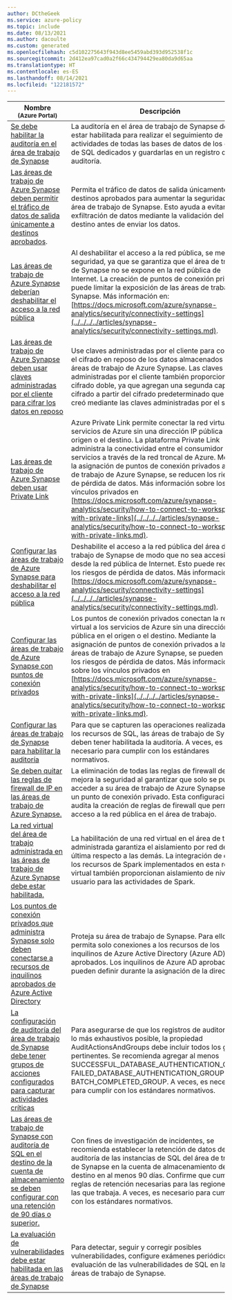 ```yaml
---
author: DCtheGeek
ms.service: azure-policy
ms.topic: include
ms.date: 08/13/2021
ms.author: dacoulte
ms.custom: generated
ms.openlocfilehash: c5d102275643f943d8ee5459abd393d952538f1c
ms.sourcegitcommit: 2d412ea97cad0a2f66c434794429ea80da9d65aa
ms.translationtype: HT
ms.contentlocale: es-ES
ms.lasthandoff: 08/14/2021
ms.locfileid: "122181572"
---
```

|Nombre<br /><sub>(Azure Portal)</sub> |Descripción |Efectos |Versión<br /><sub>(GitHub)</sub> |
|---|---|---|---|
|[Se debe habilitar la auditoría en el área de trabajo de Synapse](https://portal.azure.com/#blade/Microsoft_Azure_Policy/PolicyDetailBlade/definitionId/%2Fproviders%2FMicrosoft.Authorization%2FpolicyDefinitions%2Fe04e5000-cd89-451d-bb21-a14d24ff9c73) |La auditoría en el área de trabajo de Synapse debe estar habilitada para realizar el seguimiento de las actividades de todas las bases de datos de los grupos de SQL dedicados y guardarlas en un registro de auditoría. |AuditIfNotExists, Disabled |[1.0.0](https://github.com/Azure/azure-policy/blob/master/built-in-policies/policyDefinitions/Synapse/SynapseWorkspaceSqlAuditing_Audit.json) |
|[Las áreas de trabajo de Azure Synapse deben permitir el tráfico de datos de salida únicamente a destinos aprobados](https://portal.azure.com/#blade/Microsoft_Azure_Policy/PolicyDetailBlade/definitionId/%2Fproviders%2FMicrosoft.Authorization%2FpolicyDefinitions%2F3484ce98-c0c5-4c83-994b-c5ac24785218). |Permita el tráfico de datos de salida únicamente a destinos aprobados para aumentar la seguridad del área de trabajo de Synapse. Esto ayuda a evitar la exfiltración de datos mediante la validación del destino antes de enviar los datos. |Audit, Disabled, Deny |[1.0.0](https://github.com/Azure/azure-policy/blob/master/built-in-policies/policyDefinitions/Synapse/Workspace_RestrictOutboundDataTraffic_Audit.json) |
|[Las áreas de trabajo de Azure Synapse deberían deshabilitar el acceso a la red pública](https://portal.azure.com/#blade/Microsoft_Azure_Policy/PolicyDetailBlade/definitionId/%2Fproviders%2FMicrosoft.Authorization%2FpolicyDefinitions%2F38d8df46-cf4e-4073-8e03-48c24b29de0d) |Al deshabilitar el acceso a la red pública, se mejora la seguridad, ya que se garantiza que el área de trabajo de Synapse no se expone en la red pública de Internet. La creación de puntos de conexión privados puede limitar la exposición de las áreas de trabajo de Synapse. Más información en: [https://docs.microsoft.com/azure/synapse-analytics/security/connectivity-settings](../../../../articles/synapse-analytics/security/connectivity-settings.md). |Audit, Deny, Disabled |[1.0.0](https://github.com/Azure/azure-policy/blob/master/built-in-policies/policyDefinitions/Synapse/SynapseWorkspacePublicNetworkAccess_Deny.json) |
|[Las áreas de trabajo de Azure Synapse deben usar claves administradas por el cliente para cifrar los datos en reposo](https://portal.azure.com/#blade/Microsoft_Azure_Policy/PolicyDetailBlade/definitionId/%2Fproviders%2FMicrosoft.Authorization%2FpolicyDefinitions%2Ff7d52b2d-e161-4dfa-a82b-55e564167385) |Use claves administradas por el cliente para controlar el cifrado en reposo de los datos almacenados en las áreas de trabajo de Azure Synapse. Las claves administradas por el cliente también proporcionan cifrado doble, ya que agregan una segunda capa de cifrado a partir del cifrado predeterminado que se creó mediante las claves administradas por el servicio. |Audit, Deny, Disabled |[1.0.0](https://github.com/Azure/azure-policy/blob/master/built-in-policies/policyDefinitions/Synapse/SynapseWorkspaceCMK_Audit.json) |
|[Las áreas de trabajo de Azure Synapse deben usar Private Link](https://portal.azure.com/#blade/Microsoft_Azure_Policy/PolicyDetailBlade/definitionId/%2Fproviders%2FMicrosoft.Authorization%2FpolicyDefinitions%2F72d11df1-dd8a-41f7-8925-b05b960ebafc) |Azure Private Link permite conectar la red virtual a servicios de Azure sin una dirección IP pública en el origen o el destino. La plataforma Private Link administra la conectividad entre el consumidor y los servicios a través de la red troncal de Azure. Mediante la asignación de puntos de conexión privados al área de trabajo de Azure Synapse, se reducen los riesgos de pérdida de datos. Más información sobre los vínculos privados en [https://docs.microsoft.com/azure/synapse-analytics/security/how-to-connect-to-workspace-with-private-links](../../../../articles/synapse-analytics/security/how-to-connect-to-workspace-with-private-links.md). |Audit, Disabled |[1.0.1](https://github.com/Azure/azure-policy/blob/master/built-in-policies/policyDefinitions/Synapse/SynapseWorkspaceUsePrivateLinks_Audit.json) |
|[Configurar las áreas de trabajo de Azure Synapse para deshabilitar el acceso a la red pública](https://portal.azure.com/#blade/Microsoft_Azure_Policy/PolicyDetailBlade/definitionId/%2Fproviders%2FMicrosoft.Authorization%2FpolicyDefinitions%2F5c8cad01-ef30-4891-b230-652dadb4876a) |Deshabilite el acceso a la red pública del área de trabajo de Synapse de modo que no sea accesible desde la red pública de Internet. Esto puede reducir los riesgos de pérdida de datos. Más información en: [https://docs.microsoft.com/azure/synapse-analytics/security/connectivity-settings](../../../../articles/synapse-analytics/security/connectivity-settings.md). |Modificar, Deshabilitado |[1.0.0](https://github.com/Azure/azure-policy/blob/master/built-in-policies/policyDefinitions/Synapse/SynapseWorkspacePublicNetworkAccess_Modify.json) |
|[Configurar las áreas de trabajo de Azure Synapse con puntos de conexión privados](https://portal.azure.com/#blade/Microsoft_Azure_Policy/PolicyDetailBlade/definitionId/%2Fproviders%2FMicrosoft.Authorization%2FpolicyDefinitions%2F3b3b0c27-08d2-4b32-879d-19930bee3266) |Los puntos de conexión privados conectan la red virtual a los servicios de Azure sin una dirección IP pública en el origen o el destino. Mediante la asignación de puntos de conexión privados a las áreas de trabajo de Azure Synapse, se pueden reducir los riesgos de pérdida de datos. Más información sobre los vínculos privados en [https://docs.microsoft.com/azure/synapse-analytics/security/how-to-connect-to-workspace-with-private-links](../../../../articles/synapse-analytics/security/how-to-connect-to-workspace-with-private-links.md). |DeployIfNotExists, Disabled |[1.0.0](https://github.com/Azure/azure-policy/blob/master/built-in-policies/policyDefinitions/Synapse/SynapseWorkspaceUsePrivateLinks_DeployIfNotExists.json) |
|[Configurar las áreas de trabajo de Synapse para habilitar la auditoría](https://portal.azure.com/#blade/Microsoft_Azure_Policy/PolicyDetailBlade/definitionId/%2Fproviders%2FMicrosoft.Authorization%2FpolicyDefinitions%2Fac7891a4-ac7a-4ba0-9ae9-c923e5a225ee) |Para que se capturen las operaciones realizadas en los recursos de SQL, las áreas de trabajo de Synapse deben tener habilitada la auditoría. A veces, es necesario para cumplir con los estándares normativos. |DeployIfNotExists, Disabled |[1.1.0](https://github.com/Azure/azure-policy/blob/master/built-in-policies/policyDefinitions/Synapse/SynapseWorkspaceSqlAuditing_Deploy.json) |
|[Se deben quitar las reglas de firewall de IP en las áreas de trabajo de Azure Synapse.](https://portal.azure.com/#blade/Microsoft_Azure_Policy/PolicyDetailBlade/definitionId/%2Fproviders%2FMicrosoft.Authorization%2FpolicyDefinitions%2F56fd377d-098c-4f02-8406-81eb055902b8) |La eliminación de todas las reglas de firewall de IP mejora la seguridad al garantizar que solo se puede acceder a su área de trabajo de Azure Synapse desde un punto de conexión privado. Esta configuración audita la creación de reglas de firewall que permiten el acceso a la red pública en el área de trabajo. |Audit, Disabled |[1.0.0](https://github.com/Azure/azure-policy/blob/master/built-in-policies/policyDefinitions/Synapse/SynapseWorkspaceFirewallRules_Audit.json) |
|[La red virtual del área de trabajo administrada en las áreas de trabajo de Azure Synapse debe estar habilitada.](https://portal.azure.com/#blade/Microsoft_Azure_Policy/PolicyDetailBlade/definitionId/%2Fproviders%2FMicrosoft.Authorization%2FpolicyDefinitions%2F2d9dbfa3-927b-4cf0-9d0f-08747f971650) |La habilitación de una red virtual en el área de trabajo administrada garantiza el aislamiento por red de esta última respecto a las demás. La integración de datos y los recursos de Spark implementados en esta red virtual también proporcionan aislamiento de nivel de usuario para las actividades de Spark. |Audit, Deny, Disabled |[1.0.0](https://github.com/Azure/azure-policy/blob/master/built-in-policies/policyDefinitions/Synapse/SynapseWorkspaceManagedVnet_Audit.json) |
|[Los puntos de conexión privados que administra Synapse solo deben conectarse a recursos de inquilinos aprobados de Azure Active Directory](https://portal.azure.com/#blade/Microsoft_Azure_Policy/PolicyDetailBlade/definitionId/%2Fproviders%2FMicrosoft.Authorization%2FpolicyDefinitions%2F3a003702-13d2-4679-941b-937e58c443f0) |Proteja su área de trabajo de Synapse. Para ello, permita solo conexiones a los recursos de los inquilinos de Azure Active Directory (Azure AD) aprobados. Los inquilinos de Azure AD aprobados se pueden definir durante la asignación de la directiva. |Audit, Disabled, Deny |[1.0.0](https://github.com/Azure/azure-policy/blob/master/built-in-policies/policyDefinitions/Synapse/Workspace_DataExfiltrationPrevention_Deny.json) |
|[La configuración de auditoría del área de trabajo de Synapse debe tener grupos de acciones configurados para capturar actividades críticas](https://portal.azure.com/#blade/Microsoft_Azure_Policy/PolicyDetailBlade/definitionId/%2Fproviders%2FMicrosoft.Authorization%2FpolicyDefinitions%2F2b18f286-371e-4b80-9887-04759970c0d3) |Para asegurarse de que los registros de auditoría son lo más exhaustivos posible, la propiedad AuditActionsAndGroups debe incluir todos los grupos pertinentes. Se recomienda agregar al menos SUCCESSFUL_DATABASE_AUTHENTICATION_GROUP, FAILED_DATABASE_AUTHENTICATION_GROUP y BATCH_COMPLETED_GROUP. A veces, es necesario para cumplir con los estándares normativos. |AuditIfNotExists, Disabled |[1.0.0](https://github.com/Azure/azure-policy/blob/master/built-in-policies/policyDefinitions/Synapse/SynapseWorkspaceSqlAuditing_ActionsAndGroups_Audit.json) |
|[Las áreas de trabajo de Synapse con auditoría de SQL en el destino de la cuenta de almacenamiento se deben configurar con una retención de 90 días o superior.](https://portal.azure.com/#blade/Microsoft_Azure_Policy/PolicyDetailBlade/definitionId/%2Fproviders%2FMicrosoft.Authorization%2FpolicyDefinitions%2F529ea018-6afc-4ed4-95bd-7c9ee47b00bc) |Con fines de investigación de incidentes, se recomienda establecer la retención de datos de auditoría de las instancias de SQL del área de trabajo de Synapse en la cuenta de almacenamiento de destino en al menos 90 días. Confirme que cumple las reglas de retención necesarias para las regiones en las que trabaja. A veces, es necesario para cumplir con los estándares normativos. |AuditIfNotExists, Disabled |[2.0.0](https://github.com/Azure/azure-policy/blob/master/built-in-policies/policyDefinitions/Synapse/SynapseWorkspaceSqlAuditingRetentionDays_Audit.json) |
|[La evaluación de vulnerabilidades debe estar habilitada en las áreas de trabajo de Synapse](https://portal.azure.com/#blade/Microsoft_Azure_Policy/PolicyDetailBlade/definitionId/%2Fproviders%2FMicrosoft.Authorization%2FpolicyDefinitions%2F0049a6b3-a662-4f3e-8635-39cf44ace45a) |Para detectar, seguir y corregir posibles vulnerabilidades, configure exámenes periódicos de evaluación de las vulnerabilidades de SQL en las áreas de trabajo de Synapse. |AuditIfNotExists, Disabled |[1.0.0](https://github.com/Azure/azure-policy/blob/master/built-in-policies/policyDefinitions/Synapse/ASC_SQLVulnerabilityAssessmentOnSynapse_Audit.json) |